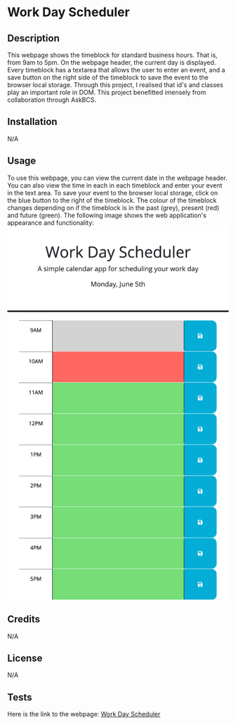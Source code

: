 # Work Day Scheduler


## Description


This webpage shows the timeblock for standard business hours. That is, from 9am to 5pm. On the webpage header, the current day is displayed. Every timeblock has a textarea that allows the user to enter an event, and a save button on the right side of the timeblock to save the event to the browser local storage. Through this project, I realised that id's and classes play an important role in DOM. This project benefitted imensely from collaboration through AskBCS.

## Installation


N/A


## Usage


To use this webpage, you can view the current date in the webpage header. You can also view the time in each in each timeblock and enter your event in the text area. To save your event to the browser local storage, click on the blue button to the right of the timeblock. The colour of the timeblock changes depending on if the timeblock is in the past (grey), present (red) and future (green).
The following image shows the web application's appearance and functionality:
![The Workday Scheduler webpage includes a header image, nine timeblocks shwoing the standard business hours (9am to 5pm) at the middle of the page, and blue save buttons to the right of each timeblock.](./assets/images/screenshot.png)

## Credits


N/A


## License


N/A


## Tests


Here is the link to the webpage:
[Work Day Scheduler]()